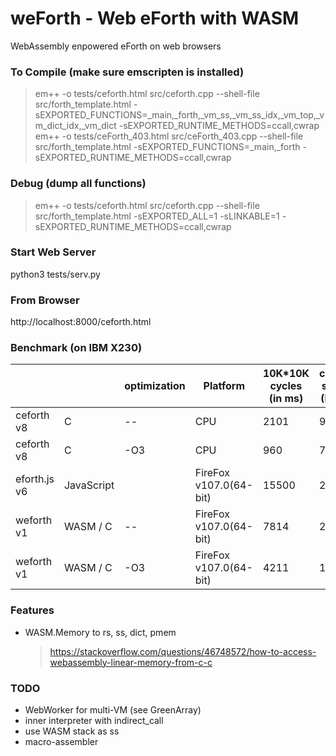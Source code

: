 # weForth - Web eForth with WASM

WebAssembly enpowered eForth on web browsers

### To Compile (make sure emscripten is installed)
> em++ -o tests/ceforth.html src/ceforth.cpp --shell-file src/forth_template.html -sEXPORTED_FUNCTIONS=_main,_forth,_vm_ss,_vm_ss_idx,_vm_top,_vm_dict_idx,_vm_dict -sEXPORTED_RUNTIME_METHODS=ccall,cwrap
> em++ -o tests/ceForth_403.html src/ceForth_403.cpp --shell-file src/forth_template.html -sEXPORTED_FUNCTIONS=_main,_forth -sEXPORTED_RUNTIME_METHODS=ccall,cwrap

### Debug (dump all functions)
> em++ -o tests/ceforth.html src/ceforth.cpp --shell-file src/forth_template.html -sEXPORTED_ALL=1 -sLINKABLE=1 -sEXPORTED_RUNTIME_METHODS=ccall,cwrap

### Start Web Server
python3 tests/serv.py

### From Browser
http://localhost:8000/ceforth.html

### Benchmark (on IBM X230)
|||optimization|Platform|10K*10K cycles (in ms)|code size (KB)|
|---|---|---|---|---|---|
|ceforth v8|C|--|CPU|2101|91|
|ceforth v8|C|-O3|CPU|960|74|
|eforth.js v6|JavaScript||FireFox v107.0(64-bit)|15500|20|
|weforth v1|WASM / C|--|FireFox v107.0(64-bit)|7814|237|
|weforth v1|WASM / C|-O3|FireFox v107.0(64-bit)|4211|173|

### Features
* WASM.Memory to rs, ss, dict, pmem
  > https://stackoverflow.com/questions/46748572/how-to-access-webassembly-linear-memory-from-c-c

### TODO
* WebWorker for multi-VM (see GreenArray)
* inner interpreter with indirect_call
* use WASM stack as ss
* macro-assembler
